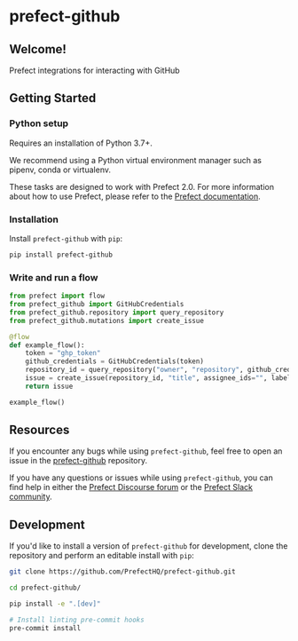 # prefect-github

## Welcome!

Prefect integrations for interacting with GitHub

## Getting Started

### Python setup

Requires an installation of Python 3.7+.

We recommend using a Python virtual environment manager such as pipenv, conda or virtualenv.

These tasks are designed to work with Prefect 2.0. For more information about how to use Prefect, please refer to the [Prefect documentation](https://orion-docs.prefect.io/).

### Installation

Install `prefect-github` with `pip`:

```bash
pip install prefect-github
```

### Write and run a flow

```python
from prefect import flow
from prefect_github import GitHubCredentials
from prefect_github.repository import query_repository
from prefect_github.mutations import create_issue

@flow
def example_flow():
    token = "ghp_token"
    github_credentials = GitHubCredentials(token)
    repository_id = query_repository("owner", "repository", github_credentials, id=True).result()["id"]
    issue = create_issue(repository_id, "title", assignee_ids="", label_ids="", project_ids="", github_credentials=github_credentials)
    return issue

example_flow()
```

## Resources

If you encounter any bugs while using `prefect-github`, feel free to open an issue in the [prefect-github](https://github.com/PrefectHQ/prefect-github) repository.

If you have any questions or issues while using `prefect-github`, you can find help in either the [Prefect Discourse forum](https://discourse.prefect.io/) or the [Prefect Slack community](https://prefect.io/slack).

## Development

If you'd like to install a version of `prefect-github` for development, clone the repository and perform an editable install with `pip`:

```bash
git clone https://github.com/PrefectHQ/prefect-github.git

cd prefect-github/

pip install -e ".[dev]"

# Install linting pre-commit hooks
pre-commit install
```
